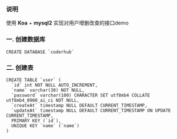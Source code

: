### 说明
使用 **Koa** + **mysql2** 实现对用户增删改查的接口demo


### 一. 创建数据库
    CREATE DATABASE `coderhub`

### 二. 创建表
    CREATE TABLE `user` (
      `id` int NOT NULL AUTO_INCREMENT,
      `name` varchar(30) NOT NULL,
      `password` varchar(100) CHARACTER SET utf8mb4 COLLATE utf8mb4_0900_ai_ci NOT NULL,
      `createAt` timestamp NULL DEFAULT CURRENT_TIMESTAMP,
      `updateAt` timestamp NULL DEFAULT CURRENT_TIMESTAMP ON UPDATE CURRENT_TIMESTAMP,
      PRIMARY KEY (`id`),
      UNIQUE KEY `name` (`name`)
    )
